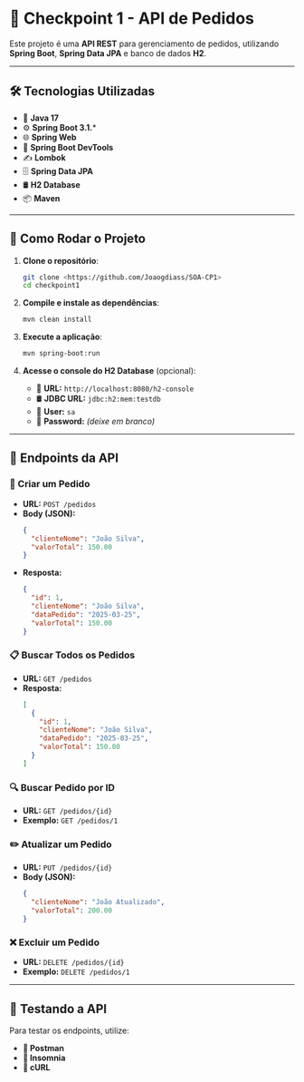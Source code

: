 # 🎯 Checkpoint 1 - API de Pedidos

Este projeto é uma **API REST** para gerenciamento de pedidos, utilizando **Spring Boot**, **Spring Data JPA** e banco de dados **H2**.

---

## 🛠 Tecnologias Utilizadas
- 🚀 **Java 17**
- ⚙️ **Spring Boot 3.1.***
- 🌐 **Spring Web**
- 🔄 **Spring Boot DevTools**
- ✍️ **Lombok**
- 🗄 **Spring Data JPA**
- 🛢 **H2 Database**
- 📦 **Maven**

---

## 🚀 Como Rodar o Projeto

1. **Clone o repositório**:
   ```sh
   git clone <https://github.com/Joaogdiass/SOA-CP1>
   cd checkpoint1
   ```

2. **Compile e instale as dependências**:
   ```sh
   mvn clean install
   ```

3. **Execute a aplicação**:
   ```sh
   mvn spring-boot:run
   ```

4. **Acesse o console do H2 Database** (opcional):
   - 🔗 **URL:** `http://localhost:8080/h2-console`
   - 🛢 **JDBC URL:** `jdbc:h2:mem:testdb`
   - 👤 **User:** `sa`
   - 🔑 **Password:** *(deixe em branco)*

---

## 📌 Endpoints da API

### 📝 Criar um Pedido
- **URL:** `POST /pedidos`
- **Body (JSON):**
  ```json
  {
    "clienteNome": "João Silva",
    "valorTotal": 150.00
  }
  ```
- **Resposta:**
  ```json
  {
    "id": 1,
    "clienteNome": "João Silva",
    "dataPedido": "2025-03-25",
    "valorTotal": 150.00
  }
  ```

### 📋 Buscar Todos os Pedidos
- **URL:** `GET /pedidos`
- **Resposta:**
  ```json
  [
    {
      "id": 1,
      "clienteNome": "João Silva",
      "dataPedido": "2025-03-25",
      "valorTotal": 150.00
    }
  ]
  ```

### 🔍 Buscar Pedido por ID
- **URL:** `GET /pedidos/{id}`
- **Exemplo:** `GET /pedidos/1`

### ✏️ Atualizar um Pedido
- **URL:** `PUT /pedidos/{id}`
- **Body (JSON):**
  ```json
  {
    "clienteNome": "João Atualizado",
    "valorTotal": 200.00
  }
  ```

### ❌ Excluir um Pedido
- **URL:** `DELETE /pedidos/{id}`
- **Exemplo:** `DELETE /pedidos/1`

---

## 🔬 Testando a API
Para testar os endpoints, utilize:
- **📌 Postman**
- **📌 Insomnia**
- **📌 cURL**



